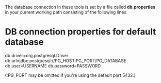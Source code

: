 The database connection in these tools is set by a file called **db.properties** in your current working path
consisting of the following lines:

# DB connection properties for default database
db.driver=org.postgresql.Driver
db.url=jdbc:postgresql://PG_HOST:PG_PORT/PG_DATABASE
db.user=USERNAME
db.password=PASSWORD

(:PG_PORT may be omitted if you're using the default port 5432.)
